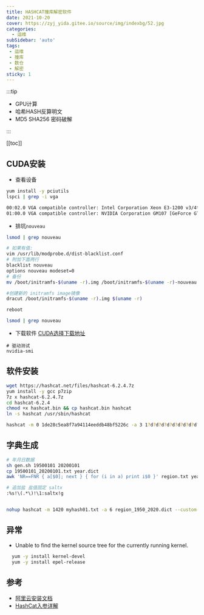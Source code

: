 ```yaml
---
title: HASHCAT撞库解密软件
date: 2021-10-20
cover: https://zyj_yida.gitee.io/source/img/indexbg/52.jpg
categories:
  - 运维
subSidebar: 'auto'
tags:
 - 运维
 - 撞库
 - 数仓
 - 解密
sticky: 1
---
```



:::tip 
+ GPU计算
+ 哈希HASH反算明文
+ MD5 SHA256 密码破解

:::

<!-- more -->



[[toc]]

## CUDA安装
- 查看设备
```bash
yum install -y pciutils
lspci | grep -i vga

00:02.0 VGA compatible controller: Intel Corporation Xeon E3-1200 v3/4th Gen Core Processor Integrated Graphics Controller (rev 06)
01:00.0 VGA compatible controller: NVIDIA Corporation GM107 [GeForce GTX 750] (rev a2)
```
- 排坑`nouveau`
```bash
lsmod | grep nouveau

# 如果有值:
vim /usr/lib/modprobe.d/dist-blacklist.conf
# 附加下面两行
blacklist nouveau
options nouveau modeset=0
# 备份
mv /boot/initramfs-$(uname -r).img /boot/initramfs-$(uname -r)-nouveau.img  

#创建新的 initramfs image镜像
dracut /boot/initramfs-$(uname -r).img $(uname -r)  

reboot

lsmod | grep nouveau

```
- 下载软件 
[CUDA选择下载地址](https://developer.nvidia.com/cuda-downloads?target_os=Linux&target_arch=x86_64&Distribution=CentOS&target_version=7&target_type=runfile_local
)
```
# 驱动测试
nvidia-smi
```

## 软件安装
```bash
wget https://hashcat.net/files/hashcat-6.2.4.7z
yum install -y gcc p7zip
7z x hashcat-6.2.4.7z
cd hashcat-6.2.4 
chmod +x hashcat.bin && cp hashcat.bin hashcat
ln -s hashcat /usr/sbin/hashcat

hashcat -m 0 1de28c5ea8f7a94114eeddb48bf5226c -a 3 1?d?d?d?d?d?d?d?d?d?d --show --force

```
## 字典生成
```bash
# 年月日数据
sh gen.sh 19500101 20200101
cp 19500101_20200101.txt year.dict
awk 'NR==FNR { a[$0]; next } { for (i in a) print i$0 }' region.txt year.dict > region_1950_2020.dict

# 追加盐 盐值固定 saltx
:%s!\(.*\)!\1:saltx!g


nohup hashcat -m 1420 myhash01.txt -a 6 region_1950_2020.dict --custom-charset1 ?dX ?d?d?d?1 --force -o salt_test.out --status --status-timer 10 >> hashcat.log 2>&1 &
```

## 异常
- Unable to find the kernel source tree for the currently running kernel. 
```bash
  yum -y install kernel-devel
  yum -y install epel-release
```

## 参考

- [阿里云安装文档](https://github.com/jas502n/sangfor/blob/master/1earn/Security/%E5%AE%89%E5%85%A8%E5%B7%A5%E5%85%B7/Hashcat.md)
- [HashCat入参详解](https://apt404.github.io/2017/04/26/use-hashcat-crack-hash/)

